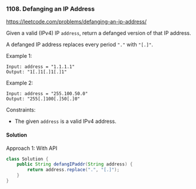 ### 1108. Defanging an IP Address

https://leetcode.com/problems/defanging-an-ip-address/

Given a valid (IPv4) IP `address`, return a defanged version of that IP address.

A defanged IP address replaces every period `"."` with `"[.]"`.

 

Example 1:
```
Input: address = "1.1.1.1"
Output: "1[.]1[.]1[.]1"
```
Example 2:
```
Input: address = "255.100.50.0"
Output: "255[.]100[.]50[.]0"
```

Constraints:

- The given `address` is a valid IPv4 address.

#### Solution

Approach 1: With API

```java
class Solution {
    public String defangIPaddr(String address) {
        return address.replace(".", "[.]");
    }
}
```

